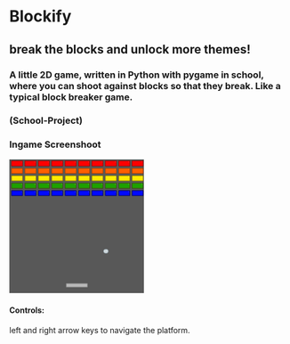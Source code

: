 # Blockify
## break the blocks and unlock more themes!

### A little 2D game, written in Python with pygame in school, where you can shoot against blocks so that they break. Like a typical block breaker game.
### (School-Project)

### Ingame Screenshoot
<img src="resources/images/blockify-example-ingame-screenshot.png" height="240px">

#### Controls:
left and right arrow keys to navigate the platform.
